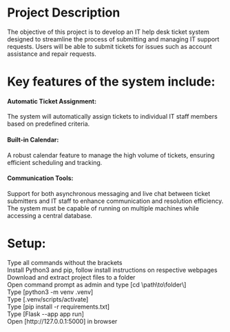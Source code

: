 <h1>Project Description</h1>
<div>The objective of this project is to develop an IT help desk ticket system designed to streamline the process of submitting and managing IT support requests. Users will be able to submit tickets for issues such as account assistance and repair requests. </div>
<h1>Key features of the system include:</h1>
  <h4>Automatic Ticket Assignment: </h4> The system will automatically assign tickets to individual IT staff members based on predefined criteria.
  <h4>Built-in Calendar:  </h4> A robust calendar feature to manage the high volume of tickets, ensuring efficient scheduling and tracking.
  <h4>Communication Tools:  </h4> Support for both asynchronous messaging and live chat between ticket submitters and IT staff to enhance communication and resolution efficiency.

<div>The system must be capable of running on multiple machines while accessing a central database. </div>

<h1>Setup: </h1>
<div>Type all commands without the brackets</div>
<div>Install Python3 and pip, follow install instructions on respective webpages</div>
<div>Download and extract project files to a folder</div>
<div>Open command prompt as admin and type [cd \path\to\folder\]</div>
<div>Type [python3 -m venv .venv]</div>
<div>Type [.venv/scripts/activate]</div> 
<div>Type [pip install -r requirements.txt]</div>
<div>Type [Flask --app app run]</div>   
<div>Open [http://127.0.0.1:5000] in browser</div> 
